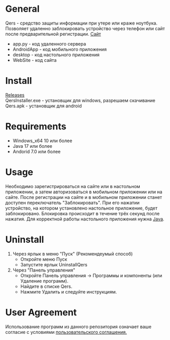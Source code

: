 # General

Qers - средство защиты информации при утере или краже ноутбука. Позволяет удаленно заблокировать устройство через телефон или сайт после предварительной регистрации. [Сайт](http://62.217.176.242:5000/)
* app.py -  код удаленного сервера
* AndroidApp - код мобильного приложения
* desktop - код настольного приложения
* WebSite - код сайта


# Install 
   [Releases](https://github.com/RansomDark/Qers/releases)  
   QersInstaller.exe - установщик для windows, разрешаем скачивание  
   Qers.apk - установщик для android  

# Requirements
  
* Windows_x64 10 или более
* Java 17 или более
* Andorid 7.0 или более

# Usage

Необходимо зарегистрироваться на сайте или в настольном приложении, а затем авторизоваться в мобильном приложении или на сайте. После регистрации на сайте и в мобильном приложении станет доступен переключатель "Заблокировать". При его нажатии устройство, на котором установлено настольное приложение, будет заблокировано. Блокировка происходит в течение трёх секунд после нажатия. Для корректной работы настольного приложения нужна [Java](https://www.oracle.com/java/technologies/downloads/#jdk24-windows:~:text=x64%20Installer,(sha256)).

# Uninstall

1. Через ярлык в меню "Пуск" (Рекомендеумый способ)
   - Откройте меню Пуск
   - Запустите ярлык UninstallQers
2. Через "Панель управления"
   - Откройте Панель управления → Программы и компоненты (или Удаление программ).
   - Найдите в списке Qers.
   - Нажмите Удалить и следуйте инструкциям.

# User Agreement

Использование программ из данного репозитория означает ваше согласие с условиями [пользовательского соглашения.](http://62.217.176.242:5000/download-agreement)

